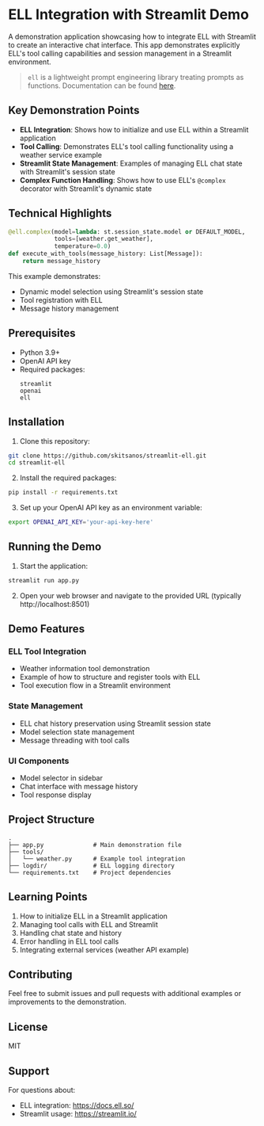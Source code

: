 # ELL Integration with Streamlit Demo

A demonstration application showcasing how to integrate ELL with Streamlit to create an interactive chat interface. This
app demonstrates explicitly ELL's tool calling capabilities and session management in a Streamlit environment.

> `ell` is a lightweight prompt engineering library treating prompts as functions. Documentation can be
> found [here](https://docs.ell.so/).

## Key Demonstration Points

- **ELL Integration**: Shows how to initialize and use ELL within a Streamlit application
- **Tool Calling**: Demonstrates ELL's tool calling functionality using a weather service example
- **Streamlit State Management**: Examples of managing ELL chat state with Streamlit's session state
- **Complex Function Handling**: Shows how to use ELL's `@complex` decorator with Streamlit's dynamic state

## Technical Highlights

```python
@ell.complex(model=lambda: st.session_state.model or DEFAULT_MODEL, 
             tools=[weather.get_weather], 
             temperature=0.0)
def execute_with_tools(message_history: List[Message]):
    return message_history
```

This example demonstrates:

- Dynamic model selection using Streamlit's session state
- Tool registration with ELL
- Message history management

## Prerequisites

- Python 3.9+
- OpenAI API key
- Required packages:
  ```
  streamlit
  openai
  ell
  ```

## Installation

1. Clone this repository:

```bash
git clone https://github.com/skitsanos/streamlit-ell.git
cd streamlit-ell
```

2. Install the required packages:

```bash
pip install -r requirements.txt
```

3. Set up your OpenAI API key as an environment variable:

```bash
export OPENAI_API_KEY='your-api-key-here'
```

## Running the Demo

1. Start the application:

```bash
streamlit run app.py
```

2. Open your web browser and navigate to the provided URL (typically http://localhost:8501)

## Demo Features

### ELL Tool Integration

- Weather information tool demonstration
- Example of how to structure and register tools with ELL
- Tool execution flow in a Streamlit environment

### State Management

- ELL chat history preservation using Streamlit session state
- Model selection state management
- Message threading with tool calls

### UI Components

- Model selector in sidebar
- Chat interface with message history
- Tool response display

## Project Structure

```
.
├── app.py              # Main demonstration file
├── tools/
│   └── weather.py      # Example tool integration
├── logdir/             # ELL logging directory
└── requirements.txt    # Project dependencies
```

## Learning Points

1. How to initialize ELL in a Streamlit application
2. Managing tool calls with ELL and Streamlit
3. Handling chat state and history
4. Error handling in ELL tool calls
5. Integrating external services (weather API example)

## Contributing

Feel free to submit issues and pull requests with additional examples or improvements to the demonstration.

## License

MIT

## Support

For questions about:

- ELL integration: https://docs.ell.so/
- Streamlit usage: https://streamlit.io/